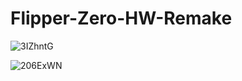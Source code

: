 # Flipper-Zero-HW-Remake

![3IZhntG](https://github.com/user-attachments/assets/fe91fc07-b145-44de-bc46-74336eda02c5)

![206ExWN](https://github.com/user-attachments/assets/0e382acd-1f6f-45a4-9e2b-4213bd640605)
